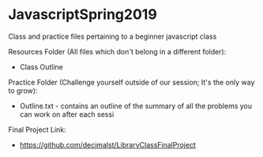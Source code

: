 # JavascriptSpring2019
Class and practice files pertaining to a beginner javascript class

Resources Folder (All files which don't belong in a different folder):
  - Class Outline


Practice Folder (Challenge yourself outside of our session; It's the only way to grow):
  - Outline.txt - contains an outline of the summary of all the problems you can work on after each sessi
  
Final Project Link:  
  - https://github.com/decimalst/LibraryClassFinalProject
